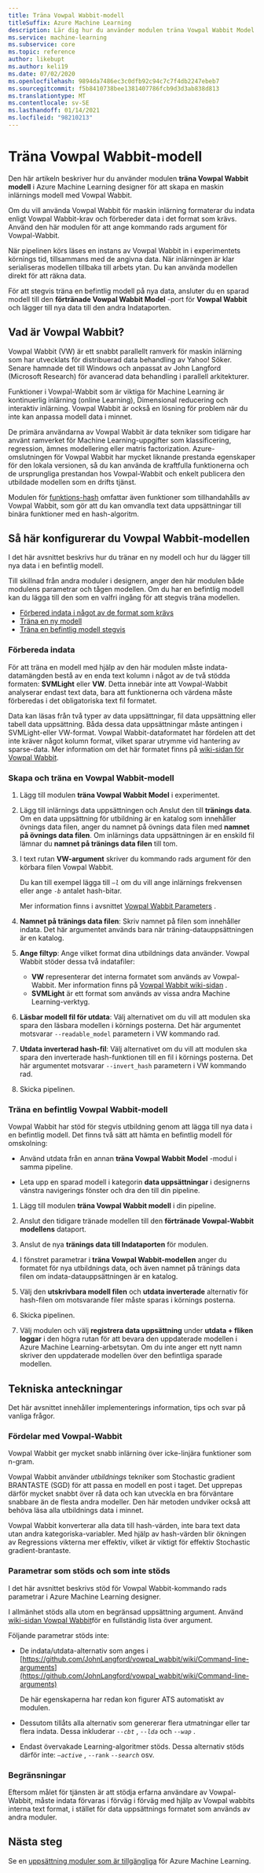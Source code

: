 ```yaml
---
title: Träna Vowpal Wabbit-modell
titleSuffix: Azure Machine Learning
description: Lär dig hur du använder modulen träna Vowpal Wabbit Model för att skapa en maskin inlärnings modell med hjälp av en instans av Vowpal Wabbit.
ms.service: machine-learning
ms.subservice: core
ms.topic: reference
author: likebupt
ms.author: keli19
ms.date: 07/02/2020
ms.openlocfilehash: 9894da7486ec3c0dfb92c94c7c7f4db2247ebeb7
ms.sourcegitcommit: f5b8410738bee1381407786fcb9d3d3ab838d813
ms.translationtype: MT
ms.contentlocale: sv-SE
ms.lasthandoff: 01/14/2021
ms.locfileid: "98210213"
---
```

# <a name="train-vowpal-wabbit-model"></a>Träna Vowpal Wabbit-modell
Den här artikeln beskriver hur du använder modulen **träna Vowpal Wabbit modell** i Azure Machine Learning designer för att skapa en maskin inlärnings modell med Vowpal Wabbit.  

Om du vill använda Vowpal Wabbit för maskin inlärning formaterar du indata enligt Vowpal Wabbit-krav och förbereder data i det format som krävs. Använd den här modulen för att ange kommando rads argument för Vowpal-Wabbit. 

När pipelinen körs läses en instans av Vowpal Wabbit in i experimentets körnings tid, tillsammans med de angivna data. När inlärningen är klar serialiseras modellen tillbaka till arbets ytan. Du kan använda modellen direkt för att räkna data. 

För att stegvis träna en befintlig modell på nya data, ansluter du en sparad modell till den **förtränade Vowpal Wabbit Model** -port för **Vowpal Wabbit** och lägger till nya data till den andra Indataporten.  

## <a name="what-is-vowpal-wabbit"></a>Vad är Vowpal Wabbit?  

Vowpal Wabbit (VW) är ett snabbt parallellt ramverk för maskin inlärning som har utvecklats för distribuerad data behandling av Yahoo! Söker. Senare hamnade det till Windows och anpassat av John Langford (Microsoft Research) för avancerad data behandling i parallell arkitekturer.  

Funktioner i Vowpal-Wabbit som är viktiga för Machine Learning är kontinuerlig inlärning (online Learning), Dimensional reducering och interaktiv inlärning. Vowpal Wabbit är också en lösning för problem när du inte kan anpassa modell data i minnet.  

De primära användarna av Vowpal Wabbit är data tekniker som tidigare har använt ramverket för Machine Learning-uppgifter som klassificering, regression, ämnes modellering eller matris factorization. Azure-omslutningen för Vowpal Wabbit har mycket liknande prestanda egenskaper för den lokala versionen, så du kan använda de kraftfulla funktionerna och de ursprungliga prestandan hos Vowpal-Wabbit och enkelt publicera den utbildade modellen som en drifts tjänst.  

Modulen för [funktions-hash](feature-hashing.md) omfattar även funktioner som tillhandahålls av Vowpal Wabbit, som gör att du kan omvandla text data uppsättningar till binära funktioner med en hash-algoritm.  

## <a name="how-to-configure-vowpal-wabbit-model"></a>Så här konfigurerar du Vowpal Wabbit-modellen  

I det här avsnittet beskrivs hur du tränar en ny modell och hur du lägger till nya data i en befintlig modell.

Till skillnad från andra moduler i designern, anger den här modulen både modulens parametrar och tågen modellen. Om du har en befintlig modell kan du lägga till den som en valfri ingång för att stegvis träna modellen.

+ [Förbered indata i något av de format som krävs](#prepare-the-input-data)
+ [Träna en ny modell](#create-and-train-a-vowpal-wabbit-model)
+ [Träna en befintlig modell stegvis](#retrain-an-existing-vowpal-wabbit-model)

### <a name="prepare-the-input-data"></a>Förbereda indata

För att träna en modell med hjälp av den här modulen måste indata-datamängden bestå av en enda text kolumn i något av de två stödda formaten: **SVMLight** eller **VW**. Detta innebär inte att Vowpal-Wabbit analyserar endast text data, bara att funktionerna och värdena måste förberedas i det obligatoriska text fil formatet.  

Data kan läsas från två typer av data uppsättningar, fil data uppsättning eller tabell data uppsättning. Båda dessa data uppsättningar måste antingen i SVMLight-eller VW-format. Vowpal Wabbit-dataformatet har fördelen att det inte kräver något kolumn format, vilket sparar utrymme vid hantering av sparse-data. Mer information om det här formatet finns på [wiki-sidan för Vowpal Wabbit](https://github.com/JohnLangford/vowpal_wabbit/wiki/Input-format).  

### <a name="create-and-train-a-vowpal-wabbit-model"></a>Skapa och träna en Vowpal Wabbit-modell

1. Lägg till modulen **träna Vowpal Wabbit Model** i experimentet. 
  
2. Lägg till inlärnings data uppsättningen och Anslut den till **tränings data**. Om en data uppsättning för utbildning är en katalog som innehåller övnings data filen, anger du namnet på övnings data filen med **namnet på övnings data filen**. Om inlärnings data uppsättningen är en enskild fil lämnar du **namnet på tränings data filen** till tom.

3. I text rutan **VW-argument** skriver du kommando rads argument för den körbara filen Vowpal Wabbit.

     Du kan till exempel lägga till *`–l`* om du vill ange inlärnings frekvensen eller ange *`-b`* antalet hash-bitar.  

     Mer information finns i avsnittet [Vowpal Wabbit Parameters](#supported-and-unsupported-parameters) .  

4. **Namnet på tränings data filen**: Skriv namnet på filen som innehåller indata. Det här argumentet används bara när träning-datauppsättningen är en katalog.

5. **Ange filtyp**: Ange vilket format dina utbildnings data använder. Vowpal Wabbit stöder dessa två indatafiler:  

    - **VW** representerar det interna formatet som används av Vowpal-Wabbit. Mer information finns på [Vowpal Wabbit wiki-sidan](https://github.com/JohnLangford/vowpal_wabbit/wiki/Input-format) . 
    - **SVMLight** är ett format som används av vissa andra Machine Learning-verktyg. 

6. **Läsbar modell fil för utdata**: Välj alternativet om du vill att modulen ska spara den läsbara modellen i körnings posterna. Det här argumentet motsvarar `--readable_model` parametern i VW kommando rad.  

7. **Utdata inverterad hash-fil**: Välj alternativet om du vill att modulen ska spara den inverterade hash-funktionen till en fil i körnings posterna. Det här argumentet motsvarar `--invert_hash` parametern i VW kommando rad.  

8. Skicka pipelinen.

### <a name="retrain-an-existing-vowpal-wabbit-model"></a>Träna en befintlig Vowpal Wabbit-modell

Vowpal Wabbit har stöd för stegvis utbildning genom att lägga till nya data i en befintlig modell. Det finns två sätt att hämta en befintlig modell för omskolning:

+ Använd utdata från en annan **träna Vowpal Wabbit Model** -modul i samma pipeline.  
  
+ Leta upp en sparad modell i kategorin **data uppsättningar** i designerns vänstra navigerings fönster och dra den till din pipeline.  

1. Lägg till modulen **träna Vowpal Wabbit modell** i din pipeline.  
2. Anslut den tidigare tränade modellen till den **förtränade Vowpal-Wabbit modellens** dataport.
3. Anslut de nya **tränings data till Indataporten** för modulen.
4. I fönstret parametrar i **träna Vowpal Wabbit-modellen** anger du formatet för nya utbildnings data, och även namnet på tränings data filen om indata-datauppsättningen är en katalog.
5. Välj den **utskrivbara modell filen** och **utdata inverterade** alternativ för hash-filen om motsvarande filer måste sparas i körnings posterna.

6. Skicka pipelinen.  
7. Välj modulen och välj **registrera data uppsättning** under **utdata + fliken loggar** i den högra rutan för att bevara den uppdaterade modellen i Azure Machine Learning-arbetsytan.  Om du inte anger ett nytt namn skriver den uppdaterade modellen över den befintliga sparade modellen.

## <a name="technical-notes"></a>Tekniska anteckningar

Det här avsnittet innehåller implementerings information, tips och svar på vanliga frågor.

### <a name="advantages-of-vowpal-wabbit"></a>Fördelar med Vowpal-Wabbit

Vowpal Wabbit ger mycket snabb inlärning över icke-linjära funktioner som n-gram.  

Vowpal Wabbit använder *utbildnings* tekniker som Stochastic gradient BRANTASTE (SGD) för att passa en modell en post i taget. Det upprepas därför mycket snabbt över rå data och kan utveckla en bra förväntare snabbare än de flesta andra modeller. Den här metoden undviker också att behöva läsa alla utbildnings data i minnet.  

Vowpal Wabbit konverterar alla data till hash-värden, inte bara text data utan andra kategoriska-variabler. Med hjälp av hash-värden blir ökningen av Regressions vikterna mer effektiv, vilket är viktigt för effektiv Stochastic gradient-brantaste.  

###  <a name="supported-and-unsupported-parameters"></a>Parametrar som stöds och som inte stöds 

I det här avsnittet beskrivs stöd för Vowpal Wabbit-kommando rads parametrar i Azure Machine Learning designer. 

I allmänhet stöds alla utom en begränsad uppsättning argument. Använd [wiki-sidan Vowpal Wabbit](https://github.com/JohnLangford/vowpal_wabbit/wiki/Command-line-arguments)för en fullständig lista över argument.    

Följande parametrar stöds inte:

-   De indata/utdata-alternativ som anges i [https://github.com/JohnLangford/vowpal_wabbit/wiki/Command-line-arguments](https://github.com/JohnLangford/vowpal_wabbit/wiki/Command-line-arguments)  
  
     De här egenskaperna har redan kon figurer ATS automatiskt av modulen.  
  
-   Dessutom tillåts alla alternativ som genererar flera utmatningar eller tar flera indata. Dessa inkluderar *`--cbt`* , *`--lda`* och *`--wap`* .  
  
-   Endast övervakade Learning-algoritmer stöds. Dessa alternativ stöds därför inte: *`–active`* , `--rank` *`--search`* osv. 

### <a name="restrictions"></a>Begränsningar

Eftersom målet för tjänsten är att stödja erfarna användare av Vowpal-Wabbit, måste indata förvaras i förväg i förväg med hjälp av Vowpal wabbits interna text format, i stället för data uppsättnings formatet som används av andra moduler.

## <a name="next-steps"></a>Nästa steg

Se en [uppsättning moduler som är tillgängliga](module-reference.md) för Azure Machine Learning. 
